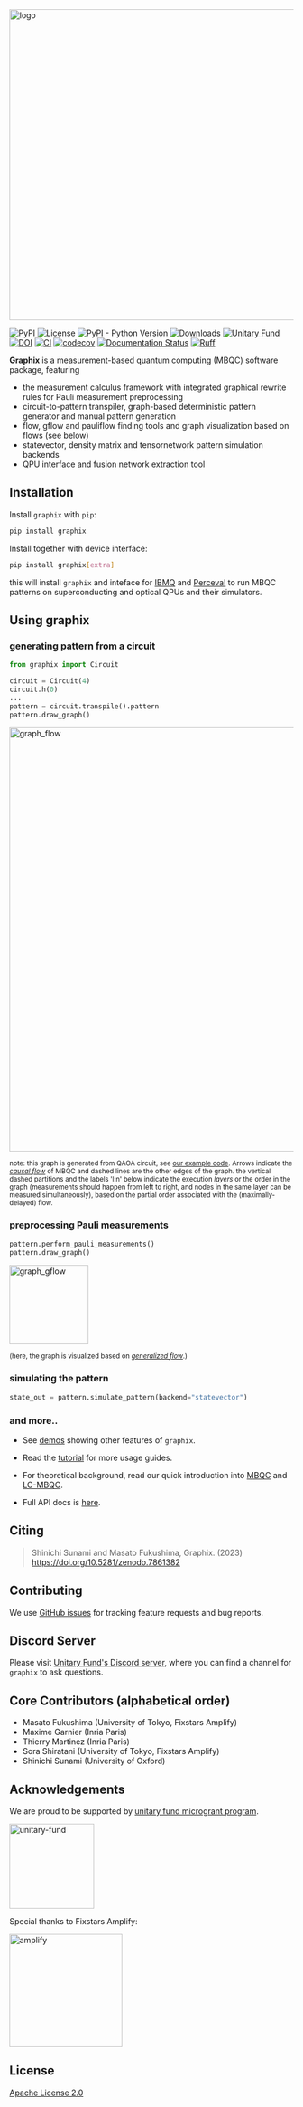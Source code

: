 <img src="https://github.com/TeamGraphix/graphix/raw/master/docs/logo/black_with_name.png" alt="logo" width="550">

![PyPI](https://img.shields.io/pypi/v/graphix)
![License](https://img.shields.io/github/license/TeamGraphix/graphix)
![PyPI - Python Version](https://img.shields.io/pypi/pyversions/graphix)
[![Downloads](https://static.pepy.tech/badge/graphix)](https://pepy.tech/project/graphix)
[![Unitary Fund](https://img.shields.io/badge/Supported%20By-UNITARY%20FUND-brightgreen.svg)](https://unitary.fund/)
[![DOI](https://zenodo.org/badge/573466585.svg)](https://zenodo.org/badge/latestdoi/573466585)
[![CI](https://github.com/TeamGraphix/graphix/actions/workflows/ci.yml/badge.svg)](https://github.com/TeamGraphix/graphix/actions/workflows/ci.yml)
[![codecov](https://codecov.io/gh/TeamGraphix/graphix/graph/badge.svg?token=E41MLUTYXU)](https://codecov.io/gh/TeamGraphix/graphix)
[![Documentation Status](https://readthedocs.org/projects/graphix/badge/?version=latest)](https://graphix.readthedocs.io/en/latest/?badge=latest)
[![Ruff](https://img.shields.io/endpoint?url=https://raw.githubusercontent.com/astral-sh/ruff/main/assets/badge/v2.json)](https://github.com/astral-sh/ruff)

**Graphix** is a measurement-based quantum computing (MBQC) software package, featuring

- the measurement calculus framework with integrated graphical rewrite rules for Pauli measurement preprocessing
- circuit-to-pattern transpiler, graph-based deterministic pattern generator and manual pattern generation
- flow, gflow and pauliflow finding tools and graph visualization based on flows (see below)
- statevector, density matrix and tensornetwork pattern simulation backends
- QPU interface and fusion network extraction tool

## Installation

Install `graphix` with `pip`:

```bash
pip install graphix
```

Install together with device interface:

```bash
pip install graphix[extra]
```

this will install `graphix` and inteface for [IBMQ](https://github.com/TeamGraphix/graphix-ibmq) and [Perceval](https://github.com/TeamGraphix/graphix-perceval) to run MBQC patterns on superconducting and optical QPUs and their simulators.

## Using graphix

### generating pattern from a circuit

```python
from graphix import Circuit

circuit = Circuit(4)
circuit.h(0)
...
pattern = circuit.transpile().pattern
pattern.draw_graph()
```

<img src="https://github.com/TeamGraphix/graphix/assets/33350509/de17c663-f607-44e2-945b-835f4082a940" alt="graph_flow" width="750">

<small>note: this graph is generated from QAOA circuit, see [our example code](examples/qaoa.py). Arrows indicate the [_causal flow_](https://journals.aps.org/pra/abstract/10.1103/PhysRevA.74.052310) of MBQC and dashed lines are the other edges of the graph. the vertical dashed partitions and the labels 'l:n' below indicate the execution _layers_ or the order in the graph (measurements should happen from left to right, and nodes in the same layer can be measured simultaneously), based on the partial order associated with the (maximally-delayed) flow. </small>

### preprocessing Pauli measurements

```python
pattern.perform_pauli_measurements()
pattern.draw_graph()
```

<img src="https://github.com/TeamGraphix/graphix/assets/33350509/3c30a4c9-f912-4a36-925f-2ff446a07c68" alt="graph_gflow" width="140">

<small>(here, the graph is visualized based on [_generalized flow_](https://iopscience.iop.org/article/10.1088/1367-2630/9/8/250).)</small>

### simulating the pattern

```python
state_out = pattern.simulate_pattern(backend="statevector")
```

### and more..

- See [demos](https://graphix.readthedocs.io/en/latest/gallery/index.html) showing other features of `graphix`.

- Read the [tutorial](https://graphix.readthedocs.io/en/latest/tutorial.html) for more usage guides.

- For theoretical background, read our quick introduction into [MBQC](https://graphix.readthedocs.io/en/latest/intro.html) and [LC-MBQC](https://graphix.readthedocs.io/en/latest/lc-mbqc.html).

- Full API docs is [here](https://graphix.readthedocs.io/en/latest/references.html).

## Citing

> Shinichi Sunami and Masato Fukushima, Graphix. (2023) <https://doi.org/10.5281/zenodo.7861382>

## Contributing

We use [GitHub issues](https://github.com/TeamGraphix/graphix/issues) for tracking feature requests and bug reports.

## Discord Server

Please visit [Unitary Fund's Discord server](https://discord.com/servers/unitary-fund-764231928676089909), where you can find a channel for `graphix` to ask questions.

## Core Contributors (alphabetical order)

- Masato Fukushima (University of Tokyo, Fixstars Amplify)
- Maxime Garnier (Inria Paris)
- Thierry Martinez (Inria Paris)
- Sora Shiratani (University of Tokyo, Fixstars Amplify)
- Shinichi Sunami (University of Oxford)

## Acknowledgements

We are proud to be supported by [unitary fund microgrant program](https://unitary.fund/grants.html).

<p><a href="https://unitary.fund/grants.html">
<img src="https://user-images.githubusercontent.com/33350509/233384863-654485cf-b7d0-449e-8868-265c6fea2ced.png" alt="unitary-fund" width="150"/>
</a></p>

Special thanks to Fixstars Amplify:

<p><a href="https://amplify.fixstars.com/en/">
<img src="https://github.com/TeamGraphix/graphix/raw/master/docs/imgs/fam_logo.png" alt="amplify" width="200"/>
</a></p>

## License

[Apache License 2.0](LICENSE)
